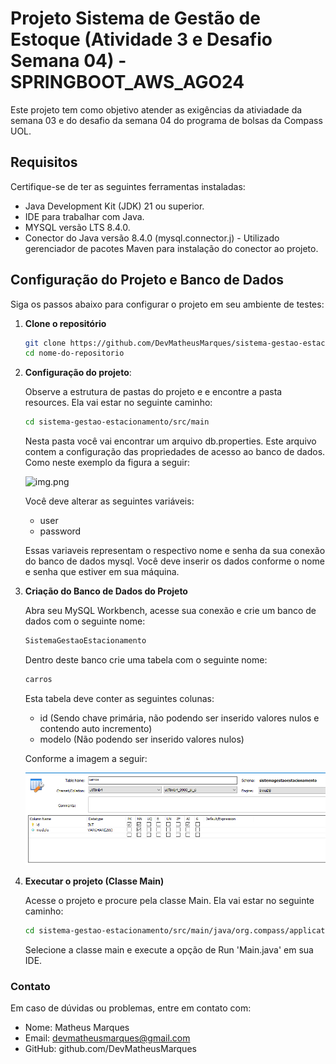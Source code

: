 # Projeto Sistema de Gestão de Estoque (Atividade 3 e Desafio Semana 04) -  SPRINGBOOT_AWS_AGO24

Este projeto tem como objetivo atender as exigências da ativiadade da semana 03 e do desafio da semana 04 do programa de bolsas da Compass UOL.

## Requisitos
Certifique-se de ter as seguintes ferramentas instaladas:

- Java Development Kit (JDK) 21 ou superior.
- IDE para trabalhar com Java.
- MYSQL versão LTS 8.4.0.
- Conector do Java versão 8.4.0 (mysql.connector.j) - Utilizado gerenciador de pacotes Maven para instalação do conector ao projeto.

## Configuração do Projeto e Banco de Dados
Siga os passos abaixo para configurar o projeto em seu ambiente de testes:

1. **Clone o repositório**

   ```bash
   git clone https://github.com/DevMatheusMarques/sistema-gestao-estacionamento.git
   cd nome-do-repositorio
   ```
   
2. **Configuração do projeto**:

   Observe a estrutura de pastas do projeto e e encontre a pasta resources. Ela vai estar no seguinte caminho:
    ```bash
   cd sistema-gestao-estacionamento/src/main
   ```
   Nesta pasta você vai encontrar um arquivo db.properties. Este arquivo contem a configuração das propriedades de acesso ao banco de dados. Como neste exemplo da figura a seguir:
   
    ![img.png](img.png)

    Você deve alterar as seguintes variáveis:
   - user
   - password
   
   Essas variaveis representam o respectivo nome e senha da sua conexão do banco de dados mysql. Você deve inserir os dados conforme o nome e senha que estiver em sua máquina.


3. **Criação do Banco de Dados do Projeto**

   Abra seu MySQL Workbench, acesse sua conexão e crie um banco de dados com o seguinte nome:
   ```bash
   SistemaGestaoEstacionamento
   ```
   Dentro deste banco crie uma tabela com o seguinte nome:
   ```bash
   carros
   ```
   Esta tabela deve conter as seguintes colunas:

   - id (Sendo chave primária, não podendo ser inserido valores nulos e contendo auto incremento)
   - modelo (Não podendo ser inserido valores nulos)
   
   Conforme a imagem a seguir:

    ![img_1.png](img_1.png)


4. **Executar o projeto (Classe Main)**

   Acesse o projeto e procure pela classe Main. Ela vai estar no seguinte caminho:
   ```bash
   cd sistema-gestao-estacionamento/src/main/java/org.compass/application
   ```
   Selecione a classe main e execute a opção de Run 'Main.java' em sua IDE.
    

### Contato
Em caso de dúvidas ou problemas, entre em contato com:

* Nome: Matheus Marques
* Email: devmatheusmarques@gmail.com
* GitHub: github.com/DevMatheusMarques

